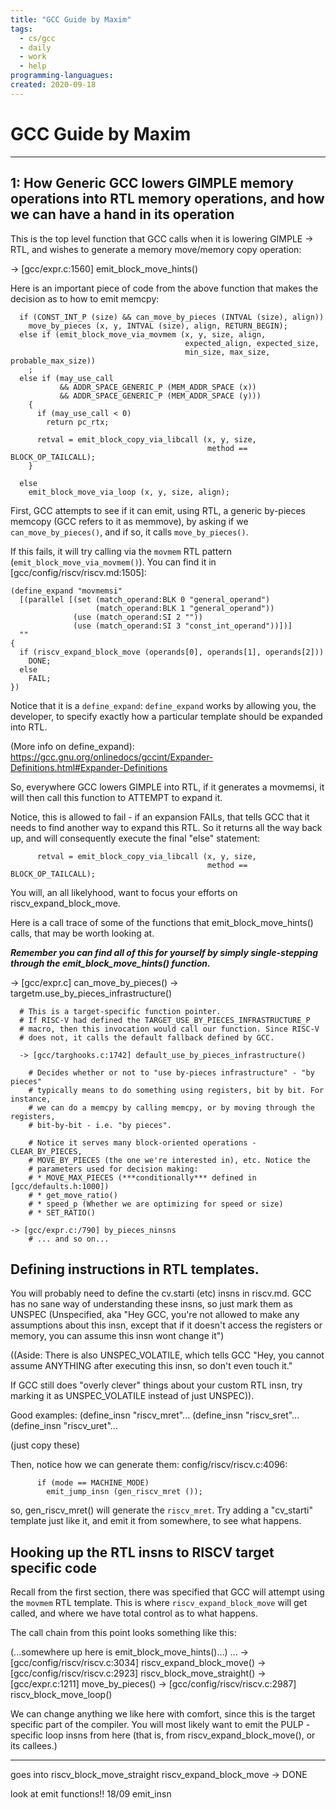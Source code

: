 ```yaml
---
title: "GCC Guide by Maxim"
tags:
  - cs/gcc
  - daily
  - work
  - help
programming-languagues:
created: 2020-09-18
---
```

# GCC Guide by Maxim
---
## 1: How Generic GCC lowers GIMPLE memory operations into RTL memory operations, and how we can have a hand in its operation
This is the top level function that GCC calls when it is lowering GIMPLE -> RTL, and wishes to generate a memory move/memory copy operation:

-> [gcc/expr.c:1560] emit_block_move_hints()

Here is an important piece of code from the above function that makes the decision as to how to emit memcpy:
```
  if (CONST_INT_P (size) && can_move_by_pieces (INTVAL (size), align))
    move_by_pieces (x, y, INTVAL (size), align, RETURN_BEGIN);
  else if (emit_block_move_via_movmem (x, y, size, align,
                                       expected_align, expected_size,
                                       min_size, max_size, probable_max_size))
    ;
  else if (may_use_call
           && ADDR_SPACE_GENERIC_P (MEM_ADDR_SPACE (x))
           && ADDR_SPACE_GENERIC_P (MEM_ADDR_SPACE (y)))
    {
      if (may_use_call < 0)
        return pc_rtx;

      retval = emit_block_copy_via_libcall (x, y, size,
                                            method == BLOCK_OP_TAILCALL);
    }

  else
    emit_block_move_via_loop (x, y, size, align);
```

First, GCC attempts to see if it can emit, using RTL, a generic by-pieces memcopy (GCC refers to it as memmove), by asking if we `can_move_by_pieces()`, and if so, it calls `move_by_pieces()`.

If this fails, it will try calling via the `movmem` RTL pattern (`emit_block_move_via_movmem()`). You can find it in [gcc/config/riscv/riscv.md:1505]:
```
(define_expand "movmemsi"
  [(parallel [(set (match_operand:BLK 0 "general_operand")
                   (match_operand:BLK 1 "general_operand"))
              (use (match_operand:SI 2 ""))
              (use (match_operand:SI 3 "const_int_operand"))])]
  ""
{
  if (riscv_expand_block_move (operands[0], operands[1], operands[2]))
    DONE;
  else
    FAIL;
})
```

Notice that it is a `define_expand`: `define_expand` works by allowing you, the developer, to specify exactly how a particular template should be expanded into RTL.

(More info on define_expand): https://gcc.gnu.org/onlinedocs/gccint/Expander-Definitions.html#Expander-Definitions

So, everywhere GCC lowers GIMPLE into RTL, if it generates a movmemsi, it will then call this function to ATTEMPT to expand it.

Notice, this is allowed to fail - if an expansion FAILs, that tells GCC that it needs to find another way to expand this RTL. So it returns all the way back up, and will consequently execute the final "else" statement:

```
      retval = emit_block_copy_via_libcall (x, y, size,
                                            method == BLOCK_OP_TAILCALL);
```

You will, an all likelyhood, want to focus your efforts on riscv_expand_block_move.

Here is a call trace of some of the functions that emit_block_move_hints() calls, that may be worth looking at. 

***Remember you can find all of this for yourself by simply single-stepping through the emit_block_move_hints() function.***

  -> [gcc/expr.c] can_move_by_pieces()
    -> targetm.use_by_pieces_infrastructure()

      # This is a target-specific function pointer.
      # If RISC-V had defined the TARGET_USE_BY_PIECES_INFRASTRUCTURE_P
      # macro, then this invocation would call our function. Since RISC-V
      # does not, it calls the default fallback defined by GCC.

      -> [gcc/targhooks.c:1742] default_use_by_pieces_infrastructure()

        # Decides whether or not to "use by-pieces infrastructure" - "by pieces"
        # typically means to do something using registers, bit by bit. For instance,
        # we can do a memcpy by calling memcpy, or by moving through the registers,
        # bit-by-bit - i.e. "by pieces".

        # Notice it serves many block-oriented operations - CLEAR_BY_PIECES,
        # MOVE_BY_PIECES (the one we're interested in), etc. Notice the
        # parameters used for decision making:
        # * MOVE_MAX_PIECES (***conditionally*** defined in [gcc/defaults.h:1000])
        # * get_move_ratio()
        # * speed_p (Whether we are optimizing for speed or size)
        # * SET_RATIO()

	-> [gcc/expr.c:/790] by_pieces_ninsns
        # ... and so on...

## Defining instructions in RTL templates.
You will probably need to define the cv.starti (etc) insns in riscv.md. GCC has no sane way of understanding these insns, so just mark them as UNSPEC (Unspecified, aka "Hey GCC, you're not allowed to make any assumptions about this insn, except that if it doesn't access the registers or memory, you can assume this insn wont change it")

((Aside: There is also UNSPEC_VOLATILE, which tells GCC "Hey, you cannot assume ANYTHING after executing this insn, so don't even touch it."

If GCC still does "overly clever" things about your custom RTL insn, try marking it as UNSPEC_VOLATILE instead of just UNSPEC)).

Good examples:
(define_insn "riscv_mret"...
(define_insn "riscv_sret"...
(define_insn "riscv_uret"...

(just copy these)

Then, notice how we can generate them:
config/riscv/riscv.c:4096:
```
      if (mode == MACHINE_MODE)
        emit_jump_insn (gen_riscv_mret ());
```

so, gen_riscv_mret() will generate the `riscv_mret`. Try adding a "cv_starti" template just like it, and emit it from somewhere, to see what happens.

## Hooking up the RTL insns to RISCV target specific code
Recall from the first section, there was specified that GCC will attempt using the `movmem` RTL template. This is where `riscv_expand_block_move` will get called, and where we have total control as to what happens.

The call chain from this point looks something like this:

(...somewhere up here is emit_block_move_hints()...)
...
-> [gcc/config/riscv/riscv.c:3034] riscv_expand_block_move()
  -> [gcc/config/riscv/riscv.c:2923] riscv_block_move_straight()
    -> [gcc/expr.c:1211] move_by_pieces()
  -> [gcc/config/riscv/riscv.c:2987] riscv_block_move_loop()

We can change anything we like here with comfort, since this is the target specific part of the compiler. You will most likely want to emit the PULP -specific loop insns from here (that is, from riscv_expand_block_move(), or its callees.)

---

goes into riscv_block_move_straight
riscv_expand_block_move -> DONE
 
look at emit functions!! 18/09 emit_insn